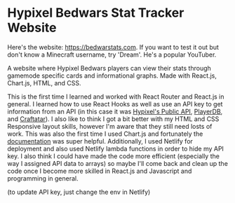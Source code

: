 # Hypixel Bedwars Stat Tracker Website

Here's the website: https://bedwarstats.com. 
If you want to test it out but don't know a Minecraft username, try 'Dream'. He's a popular YouTuber.

A website where Hypixel Bedwars players can view their stats through gamemode specific cards and informational graphs. Made with React.js, Chart.js, HTML, and CSS.

This is the first time I learned and worked with React Router and React.js in general. I learned how to use React Hooks as well as use an API key to get information from an API (in this case it was [Hypixel's Public API](https://api.hypixel.net/), [PlayerDB](https://playerdb.co/), and [Craftatar](https://crafatar.com/)). I also like to think I got a bit better with my HTML and CSS Responsive layout skills, however I'm aware that they still need losts of work. This was also the first time I used Chart.js and fortunately the [documentation](https://www.chartjs.org/) was super helpful. Additionally, I used Netlify for deployment and also used Netlify lambda functions in order to hide my API key. I also think I could have made the code more efficient (especially the way I assigned API data to arrays) so maybe I'll come back and clean up the code once I become more skilled in React.js and Javascript and programming in general. 

(to update API key, just change the env in Netlify)
